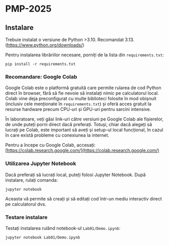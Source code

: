 # PMP-2025

## Instalare

Trebuie instalat o versiune de Python >3.10. Recomandat 3.13. (https://www.python.org/downloads/)

Pentru instalarea librăriilor necesare, porniți de la lista din `requirements.txt`:
```
pip install -r requirements.txt
```

### Recomandare: Google Colab

Google Colab este o platformă gratuită care permite rularea de cod Python direct în browser, fără să fie nevoie să instalați nimic pe calculatorul local. Colab vine deja preconfigurat cu multe biblioteci folosite în mod obișnuit (inclusiv cele menționate în `requirements.txt`) și oferă acces gratuit la resurse hardware precum CPU-uri și GPU-uri pentru sarcini intensive.

În laboratoare, veți găsi link-uri către versiuni pe Google Colab ale fișierelor, de unde puteți porni direct dacă preferați. Totuși, chiar dacă alegeți să lucrați pe Colab, este important să aveți și setup-ul local funcțional, în cazul în care există probleme cu conexiunea la internet.

Pentru a începe cu Google Colab, accesați: [https://colab.research.google.com/](https://colab.research.google.com/)

### Utilizarea Jupyter Notebook

Dacă preferați să lucrați local, puteți folosi Jupyter Notebook. După instalare, rulați comanda:
```
jupyter notebook
```

Aceasta vă permite să creați și să editați cod într-un mediu interactiv direct pe calculatorul dvs.

### Testare instalare

Testați instalarea rulând notebook-ul `Lab01/Demo.ipynb`:
```
jupyter notebook Lab01/Demo.ipynb
```
